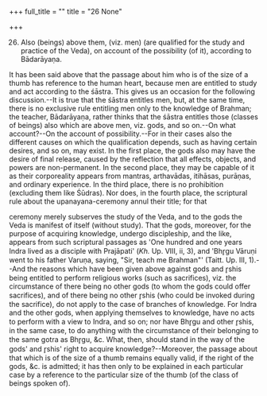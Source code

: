 +++
full_title = ""
title = "26 None"

+++


26. Also (beings) above them, (viz. men) (are qualified for the study and practice of the Veda), on account of the possibility (of it), according to Bādarāyaṇa.

It has been said above that the passage about him who is of the size of a thumb has reference to the human heart, because men are entitled to study and act according to the śāstra. This gives us an occasion for the following discussion.--It is true that the śāstra entitles men, but, at the same time, there is no exclusive rule entitling men only to the knowledge of Brahman; the teacher, Bādarāyaṇa, rather thinks that the śāstra entitles those (classes of beings) also which are above men, viz. gods, and so on.--On what account?--On the account of possibility.--For in their cases also the different causes on which the qualification depends, such as having certain desires, and so on, may exist. In the first place, the gods also may have the desire of final release, caused by the reflection that all effects, objects, and powers are non-permanent. In the second place, they may be capable of it as their corporeality appears from mantras, arthavādas, itihāsas, purāṇas, and ordinary experience. In the third place, there is no prohibition (excluding them like Śūdras). Nor does, in the fourth place, the scriptural rule about the upanayana-ceremony annul their title; for that

ceremony merely subserves the study of the Veda, and to the gods the Veda is manifest of itself (without study). That the gods, moreover, for the purpose of acquiring knowledge, undergo discipleship, and the like, appears from such scriptural passages as 'One hundred and one years Indra lived as a disciple with Prajāpati' (_Kh._ Up. VIII, ii, 3), and 'Bhr̥gu Vāruṇi went to his father Varuṇa, saying, "Sir, teach me Brahman"' (Taitt. Up. III, 1).--And the reasons which have been given above against gods and r̥shis being entitled to perform religious works (such as sacrifices), viz. the circumstance of there being no other gods (to whom the gods could offer sacrifices), and of there being no other r̥shis (who could be invoked during the sacrifice), do not apply to the case of branches of knowledge. For Indra and the other gods, when applying themselves to knowledge, have no acts to perform with a view to Indra, and so on; nor have Bhr̥gu and other r̥shis, in the same case, to do anything with the circumstance of their belonging to the same gotra as Bhr̥gu, &c. What, then, should stand in the way of the gods' and r̥shis' right to acquire knowledge?--Moreover, the passage about that which is of the size of a thumb remains equally valid, if the right of the gods, &c. is admitted; it has then only to be explained in each particular case by a reference to the particular size of the thumb (of the class of beings spoken of).

